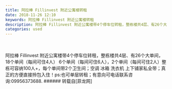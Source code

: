 ```yaml
---
title: 阿拉棒 Fillinvest 附近公寓楼转租
date: 2018-11-26 12:10
keywords: 阿拉棒 Fillinvest 附近公寓楼转租
description: 阿拉棒 Fillinvest 附近公寓楼带4个停车位转租，整栋楼共4层、有26个大单间，18个单间（每间可住4人） 6个单间（每间可住6人），2个单间（每间可住2人）整栋可容纳100人+，每个单间带2个卫生间；空调 冰箱 洗衣机 上下铺家私全带；真正的方便直接拎包入住！ps:也可单层转租；有意向可电话联系咨询:09956373688.
categories: used
---
```

<td class="t_f" id="postmessage_2356080">

<br/>
<br/>
阿拉棒 Fillinvest 附近公寓楼带4个停车位转租，整栋楼共4层、有26个大单间，18个单间（每间可住4人） 6个单间（每间可住6人），2个单间（每间可住2人）整栋可容纳100人+，每个单间带2个卫生间；空调 冰箱 洗衣机 上下铺家私全带；真正的方便直接拎包入住！ps:也可单层转租；有意向可电话联系咨询:09956373688.</td>
###### 转载自[菲龙网]